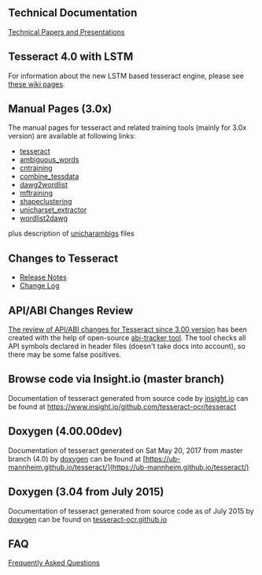 ## Technical Documentation

[Technical Papers and Presentations](https://github.com/tesseract-ocr/tesseract/wiki/Technical-Documentation)

## Tesseract 4.0 with LSTM

   For information about the new LSTM based tesseract engine, please see [these wiki pages](https://github.com/tesseract-ocr/tesseract/wiki/4.0-with-LSTM). 

## Manual Pages (3.0x)

The manual pages for tesseract and related training tools (mainly for 3.0x version) are available at following links:

  * [tesseract](https://github.com/tesseract-ocr/tesseract/blob/master/doc/tesseract.1.asc)
  * [ambiguous\_words](https://github.com/tesseract-ocr/tesseract/blob/master/doc/ambiguous_words.1.asc)
  * [cntraining](https://github.com/tesseract-ocr/tesseract/blob/master/doc/cntraining.1.asc)
  * [combine\_tessdata](https://github.com/tesseract-ocr/tesseract/blob/master/doc/combine_tessdata.1.asc)
  * [dawg2wordlist](https://github.com/tesseract-ocr/tesseract/blob/master/doc/dawg2wordlist.1.asc)
  * [mftraining](https://github.com/tesseract-ocr/tesseract/blob/master/doc/mftraining.1.asc)
  * [shapeclustering](https://github.com/tesseract-ocr/tesseract/blob/master/doc/shapeclustering.1.asc)
  * [unicharset\_extractor](https://github.com/tesseract-ocr/tesseract/blob/master/doc/unicharset_extractor.1.asc)
  * [wordlist2dawg](https://github.com/tesseract-ocr/tesseract/blob/master/doc/wordlist2dawg.1.asc)

plus description of [unicharambigs](https://github.com/tesseract-ocr/tesseract/blob/master/doc/unicharset.5.asc) files

## Changes to Tesseract

   * [Release Notes](https://github.com/tesseract-ocr/tesseract/wiki/ReleaseNotes)
   * [Change Log](https://github.com/tesseract-ocr/tesseract/blob/master/ChangeLog)

## API/ABI Changes Review

[The review of API/ABI changes for Tesseract since 3.00 version](https://abi-laboratory.pro/tracker/timeline/tesseract/) has been created with the help of open-source [abi-tracker tool](https://github.com/lvc/abi-tracker). The tool checks all API symbols declared in header files (doesn't take docs into account), so there may be some false positives.

## Browse code via Insight.io (master branch)

Documentation of tesseract generated from source code by [insight.io](https://www.insight.io/) can be found at https://www.insight.io/github.com/tesseract-ocr/tesseract

## Doxygen (4.00.00dev)

Documentation of tesseract generated on Sat May 20, 2017 from master branch (4.0) by [doxygen](http://www.doxygen.org) can be found at [https://ub-mannheim.github.io/tesseract/](https://ub-mannheim.github.io/tesseract/)

## Doxygen (3.04 from July 2015)

Documentation of tesseract generated from source code as of July 2015 by [doxygen](http://www.doxygen.org) can be found on [tesseract-ocr.github.io](https://tesseract-ocr.github.io/index.html)


## FAQ

[Frequently Asked Questions](https://github.com/tesseract-ocr/tesseract/wiki/FAQ)
